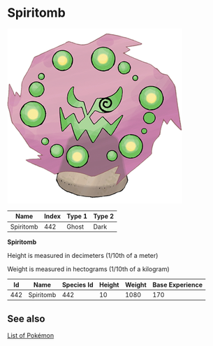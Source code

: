 # Spiritomb


![Spiritomb](images/442.png)

| **Name** | **Index** | **Type 1** | **Type 2** |
|----|----|----|----|
| Spiritomb | 442 | Ghost | Dark  |

**Spiritomb** 


Height is measured in decimeters (1/10th of a meter)

Weight is measured in hectograms (1/10th of a kilogram)

| **Id** | **Name** | **Species Id** | **Height** | **Weight** | **Base Experience** |
|--------|----------|----------------|------------|------------|---------------------|
| 442 | Spiritomb | 442 | 10 | 1080 | 170 |


## See also

[List of Pokémon](../pokemon.md)
